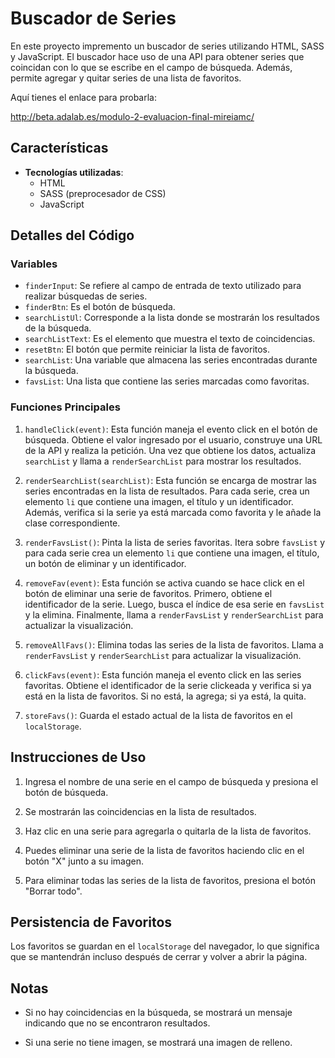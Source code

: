 # Buscador de Series

En este proyecto impremento un buscador de series utilizando HTML, SASS y JavaScript. El buscador hace uso de una API para obtener series que coincidan con lo que se escribe en el campo de búsqueda. Además, permite agregar y quitar series de una lista de favoritos.

Aquí tienes el enlace para probarla:

http://beta.adalab.es/modulo-2-evaluacion-final-mireiamc/ 

## Características

- **Tecnologías utilizadas**:
  - HTML
  - SASS (preprocesador de CSS)
  - JavaScript

## Detalles del Código

### Variables

- `finderInput`: Se refiere al campo de entrada de texto utilizado para realizar búsquedas de series.
- `finderBtn`: Es el botón de búsqueda.
- `searchListUl`: Corresponde a la lista donde se mostrarán los resultados de la búsqueda.
- `searchListText`: Es el elemento que muestra el texto de coincidencias.
- `resetBtn`: El botón que permite reiniciar la lista de favoritos.
- `searchList`: Una variable que almacena las series encontradas durante la búsqueda.
- `favsList`: Una lista que contiene las series marcadas como favoritas.

### Funciones Principales

1. `handleClick(event)`: Esta función maneja el evento click en el botón de búsqueda. Obtiene el valor ingresado por el usuario, construye una URL de la API y realiza la petición. Una vez que obtiene los datos, actualiza `searchList` y llama a `renderSearchList` para mostrar los resultados.

2. `renderSearchList(searchList)`: Esta función se encarga de mostrar las series encontradas en la lista de resultados. Para cada serie, crea un elemento `li` que contiene una imagen, el título y un identificador. Además, verifica si la serie ya está marcada como favorita y le añade la clase correspondiente.

3. `renderFavsList()`: Pinta la lista de series favoritas. Itera sobre `favsList` y para cada serie crea un elemento `li` que contiene una imagen, el título, un botón de eliminar y un identificador.

4. `removeFav(event)`: Esta función se activa cuando se hace click en el botón de eliminar una serie de favoritos. Primero, obtiene el identificador de la serie. Luego, busca el índice de esa serie en `favsList` y la elimina. Finalmente, llama a `renderFavsList` y `renderSearchList` para actualizar la visualización.

5. `removeAllFavs()`: Elimina todas las series de la lista de favoritos. Llama a `renderFavsList` y `renderSearchList` para actualizar la visualización.

6. `clickFavs(event)`: Esta función maneja el evento click en las series favoritas. Obtiene el identificador de la serie clickeada y verifica si ya está en la lista de favoritos. Si no está, la agrega; si ya está, la quita.

7. `storeFavs()`: Guarda el estado actual de la lista de favoritos en el `localStorage`.

## Instrucciones de Uso

1. Ingresa el nombre de una serie en el campo de búsqueda y presiona el botón de búsqueda.

2. Se mostrarán las coincidencias en la lista de resultados.

3. Haz clic en una serie para agregarla o quitarla de la lista de favoritos.

4. Puedes eliminar una serie de la lista de favoritos haciendo clic en el botón "X" junto a su imagen.

5. Para eliminar todas las series de la lista de favoritos, presiona el botón "Borrar todo".

## Persistencia de Favoritos

Los favoritos se guardan en el `localStorage` del navegador, lo que significa que se mantendrán incluso después de cerrar y volver a abrir la página.

## Notas

- Si no hay coincidencias en la búsqueda, se mostrará un mensaje indicando que no se encontraron resultados.

- Si una serie no tiene imagen, se mostrará una imagen de relleno.
